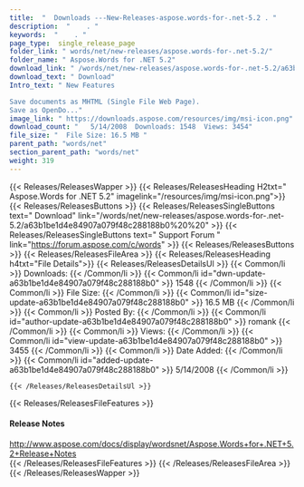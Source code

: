 ```yaml
---
title:  "  Downloads ---New-Releases-aspose.words-for-.net-5.2 . " 
description:  "    . " 
keywords:  "    . " 
page_type:  single_release_page
folder_link: " words/net/new-releases/aspose.words-for-.net-5.2/"
folder_name: " Aspose.Words for .NET 5.2"
download_link: " /words/net/new-releases/aspose.words-for-.net-5.2/a63b1be1d4e84907a079f48c288188b0"
download_text: " Download"
Intro_text: " New Features

Save documents as MHTML (Single File Web Page). 
Save as OpenDo..."
image_link: " https://downloads.aspose.com/resources/img/msi-icon.png"
download_count: "   5/14/2008  Downloads: 1548  Views: 3454"
file_size: "  File Size: 16.5 MB "
parent_path: "words/net"
section_parent_path: "words/net"
weight: 319 
---
```


{{< Releases/ReleasesWapper >}}
  {{< Releases/ReleasesHeading H2txt=" Aspose.Words for .NET 5.2" imagelink="/resources/img/msi-icon.png">}}
  {{< Releases/ReleasesButtons >}}
    {{< Releases/ReleasesSingleButtons text=" Download" link="/words/net/new-releases/aspose.words-for-.net-5.2/a63b1be1d4e84907a079f48c288188b0%20%20" >}}
    {{< Releases/ReleasesSingleButtons text=" Support Forum " link="https://forum.aspose.com/c/words" >}}
  {{< Releases/ReleasesButtons >}}
  {{< Releases/ReleasesFileArea >}}
    {{< Releases/ReleasesHeading h4txt="File Details">}}
    {{< Releases/ReleasesDetailsUl >}}
            {{< Common/li  >}} Downloads: {{< /Common/li >}} 
      {{< Common/li id="dwn-update-a63b1be1d4e84907a079f48c288188b0" >}} 1548 {{< /Common/li >}} 
      {{< Common/li  >}} File Size: {{< /Common/li >}} 
      {{< Common/li id="size-update-a63b1be1d4e84907a079f48c288188b0" >}} 16.5 MB {{< /Common/li >}} 
      {{< Common/li  >}} Posted By: {{< /Common/li >}} 
      {{< Common/li id="author-update-a63b1be1d4e84907a079f48c288188b0" >}} romank {{< /Common/li >}} 
      {{< Common/li  >}} Views: {{< /Common/li >}} 
      {{< Common/li id="view-update-a63b1be1d4e84907a079f48c288188b0" >}} 3455 {{< /Common/li >}} 
      {{< Common/li  >}} Date Added: {{< /Common/li >}} 
      {{< Common/li id="added-update-a63b1be1d4e84907a079f48c288188b0" >}} 5/14/2008 {{< /Common/li >}} 

    {{< /Releases/ReleasesDetailsUl >}}

  {{< Releases/ReleasesFileFeatures >}}
      <h4>Release Notes</h4><div><a href="http://www.aspose.com/docs/display/wordsnet/Aspose.Words+for+.NET+5.2+Release+Notes">http://www.aspose.com/docs/display/wordsnet/Aspose.Words+for+.NET+5.2+Release+Notes</a></div>
  {{< /Releases/ReleasesFileFeatures >}}
 {{< /Releases/ReleasesFileArea >}}
{{< /Releases/ReleasesWapper >}}


